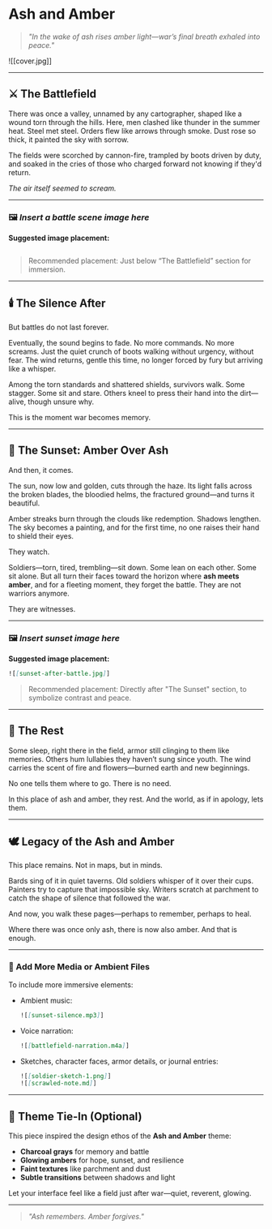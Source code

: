 # Ash and Amber

> *"In the wake of ash rises amber light—war’s final breath exhaled into peace."*

![[cover.jpg]]

---

## ⚔️ The Battlefield

There was once a valley, unnamed by any cartographer, shaped like a wound torn through the hills. Here, men clashed like thunder in the summer heat. Steel met steel. Orders flew like arrows through smoke. Dust rose so thick, it painted the sky with sorrow.

The fields were scorched by cannon-fire, trampled by boots driven by duty, and soaked in the cries of those who charged forward not knowing if they'd return.

*The air itself seemed to scream.*

---

### 🖼️ *Insert a battle scene image here*

**Suggested image placement:**

```md

```

> Recommended placement: Just below “The Battlefield” section for immersion.

---

## 🕯️ The Silence After

But battles do not last forever.

Eventually, the sound begins to fade. No more commands. No more screams. Just the quiet crunch of boots walking without urgency, without fear. The wind returns, gentle this time, no longer forced by fury but arriving like a whisper.

Among the torn standards and shattered shields, survivors walk. Some stagger. Some sit and stare. Others kneel to press their hand into the dirt—alive, though unsure why.

This is the moment war becomes memory.

---

## 🌅 The Sunset: Amber Over Ash

And then, it comes.

The sun, now low and golden, cuts through the haze. Its light falls across the broken blades, the bloodied helms, the fractured ground—and turns it beautiful.

Amber streaks burn through the clouds like redemption. Shadows lengthen. The sky becomes a painting, and for the first time, no one raises their hand to shield their eyes.

They watch.

Soldiers—torn, tired, trembling—sit down. Some lean on each other. Some sit alone. But all turn their faces toward the horizon where **ash meets amber**, and for a fleeting moment, they forget the battle. They are not warriors anymore.

They are witnesses.

---

### 🖼️ *Insert sunset image here*

**Suggested image placement:**

```md
![[sunset-after-battle.jpg]]
```

> Recommended placement: Directly after "The Sunset" section, to symbolize contrast and peace.

---

## 🛌 The Rest

Some sleep, right there in the field, armor still clinging to them like memories. Others hum lullabies they haven’t sung since youth. The wind carries the scent of fire and flowers—burned earth and new beginnings.

No one tells them where to go. There is no need.

In this place of ash and amber, they rest. And the world, as if in apology, lets them.

---

## 🕊️ Legacy of the Ash and Amber

This place remains. Not in maps, but in minds.

Bards sing of it in quiet taverns. Old soldiers whisper of it over their cups. Painters try to capture that impossible sky. Writers scratch at parchment to catch the shape of silence that followed the war.

And now, you walk these pages—perhaps to remember, perhaps to heal.

Where there was once only ash, there is now also amber. And that is enough.

---

### 📸 Add More Media or Ambient Files

To include more immersive elements:

* Ambient music:

  ```md
  ![[sunset-silence.mp3]]
  ```
* Voice narration:

  ```md
  ![[battlefield-narration.m4a]]
  ```
* Sketches, character faces, armor details, or journal entries:

  ```md
  ![[soldier-sketch-1.png]]
  ![[scrawled-note.md]]
  ```

---

## 🧱 Theme Tie-In (Optional)

This piece inspired the design ethos of the **Ash and Amber** theme:

* **Charcoal grays** for memory and battle
* **Glowing ambers** for hope, sunset, and resilience
* **Faint textures** like parchment and dust
* **Subtle transitions** between shadows and light

Let your interface feel like a field just after war—quiet, reverent, glowing.

---

> *"Ash remembers. Amber forgives."*
